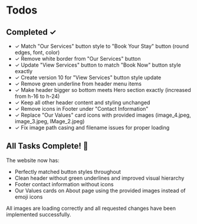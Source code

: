 # Todos

## Completed ✓
- ✓ Match "Our Services" button style to "Book Your Stay" button (round edges, font, color)
- ✓ Remove white border from "Our Services" button
- ✓ Update "View Services" button to match "Book Now" button style exactly
- ✓ Create version 10 for "View Services" button style update
- ✓ Remove green underline from header menu items
- ✓ Make header bigger so bottom meets Hero section exactly (increased from h-16 to h-24)
- ✓ Keep all other header content and styling unchanged
- ✓ Remove icons in Footer under "Contact Information"
- ✓ Replace "Our Values" card icons with provided images (image_4.jpeg, image_3.jpeg, IMage_2.jpeg)
- ✓ Fix image path casing and filename issues for proper loading

## All Tasks Complete! 🎉
The website now has:
- Perfectly matched button styles throughout
- Clean header without green underlines and improved visual hierarchy
- Footer contact information without icons
- Our Values cards on About page using the provided images instead of emoji icons

All images are loading correctly and all requested changes have been implemented successfully.
